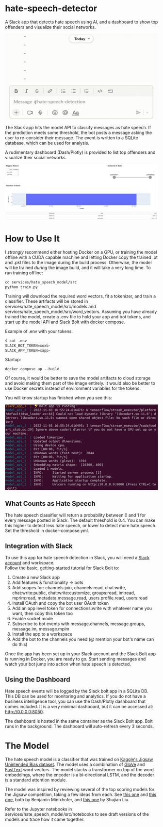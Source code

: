 # hate-speech-detector
A Slack app that detects hate speech using AI, and a dashboard to show top offenders and visualize their social networks.

![demo](readme_files/slack_demo.gif)

The Slack app hits the model API to classify messages as hate speech.  If the prediction meets some threshold, the bot 
posts a message asking the user to re-consider their message.  The event is written to a SQLite database, which can be 
used for analysis.

A rudimentary dashboard (Dash/Plotly) is provided to list top offenders and visualize their social networks.  

![dashboard](readme_files/dashboard_screenshot.png)

# How to Use It

I <em>strongly</em> recommend either hosting Docker on a GPU, or training the model offline with a CUDA capable machine 
and letting Docker copy the trained .pt and .pkl files to the image during the build process.  Otherwise, the model 
will be trained <em>during</em> the image build, and it will take a very long time.  To run training offline:

```commandline
cd services/hate_speech_model/src
python train.py
```

Training will download the required word vectors, fit a tokenizer, and train a classifier.  These artifacts will be 
stored in services/hate_speech_model/src/models and services/hate_speech_model/src/word_vectors.  Assuming you have 
already trained the model, create a .env file to hold your app and bot tokens, and start up the model API and 
Slack Bolt with docker compose.

Example of .env with your tokens.
```commandline
$ cat .env
SLACK_BOT_TOKEN=xoxb-
SLACK_APP_TOKEN=xapp-
```

Startup:

```commandline
docker-compose up --build
```

Of course, it would be better to save the model artifacts to cloud storage and avoid making them part of the image 
entirely.  It would also be better to use Docker secrets instead of environment variables for the tokens.

You will know startup has finished when you see this:

![startup_complete](readme_files/startup_complete.png)

## What Counts as Hate Speech

The hate speech classifier will return a probability between 0 and 1 for every message posted in Slack.  The default 
threshold is 0.4.  You can make this higher to detect less hate speech, or lower to detect more hate speech.  Set the 
threshold in docker-compose.yml.

## Integration with Slack

To use this app for hate speech detection in Slack, you will need a [Slack account](https://slack.com) and workspace.  
Follow the basic, [getting-started tutorial](https://slack.dev/bolt-python/tutorial/getting-started) for Slack Bolt to:
1. Create a new Slack app
2. Add features & functionality -> bots
3. Add scopes for: channels:join, channels:read, chat:write, chat:write:public, chat:write:customize, groups:read, 
im:read, mprim:read, metadata.message.read, users.profile.read, users:read
4. Install OAuth and copy the bot user OAuth token
5. Add an app level token for connections:write with whatever name you want, then copy this token too
6. Enable socket mode
7. Subscribe to bot events with message.channels, message.groups, message.im, message.mpim
8. Install the app to a workspace
9. Add the bot to the channels you need (@ mention your bot's name can do this)

Once the app has been set up in your Slack account and the Slack Bolt app is running in Docker, you are ready to 
go.  Start sending messages and watch your bot jump into action when hate speech is detected.

## Using the Dashboard

Hate speech events will be logged by the Slack bolt app in a SQLite DB.  This DB can be used for monitoring and 
analytics.  If you do not have a business intelligence tool, you can use the Dash/Plotly dashboard that comes 
included.  It is a very minimal dashboard, but it can be accessed at: http://0.0.0.0:8050.

The dashboard is hosted in the same container as the Slack Bolt app.  Bolt runs in the background.  The dashboard will 
auto-refresh every 3 seconds.

# The Model

The hate speech model is a classifier that was trained on 
[Kaggle's Jigsaw Unintended Bias dataset](https://www.kaggle.com/competitions/jigsaw-unintended-bias-in-toxicity-classification/rules).
The model uses a combination of [GloVe](https://nlp.stanford.edu/projects/glove/) and [FastText](https://fasttext.cc/) 
word vectors.  The model stacks a transformer on top of the word embeddings, where the encoder is a bi-directional 
LSTM, and the decoder is a standard attention module.  

The model was inspired by reviewing several of the top scoring models for the Jigsaw competition, taking a few ideas 
from each.  See [this one](https://www.kaggle.com/code/bminixhofer/deterministic-neural-networks-using-pytorch/notebook) 
and [this one](https://www.kaggle.com/code/bminixhofer/simple-lstm-pytorch-version/notebook), both by Benjamin 
Minixhofer, and [this one](https://www.kaggle.com/code/shujian/single-rnn-with-4-folds-clr/notebook) by Shujian Liu. 

Refer to the Jupyter notebooks in services/hate_speech_model/src/notebooks to see draft versions of the models and 
trace how it came together.
